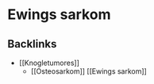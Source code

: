 # Ewings sarkom

## Backlinks
* [[Knogletumores]]
	* [[Osteosarkom]]
[[Ewings sarkom]]

<!-- {BearID:AB5DCD0C-0526-4735-A39F-D21AE6734EFE-24378-0000ED8E1165965A} -->
